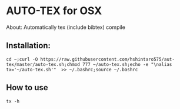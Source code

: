 # AUTO-TEX for OSX
About: Automatically tex (include bibtex) compile

## Installation:

``cd ~;curl -O https://raw.githubusercontent.com/hshintaro575/aut-tex/master/auto-tex.sh;chmod 777 ~/auto-tex.sh;echo -e "\nalias tx='~/auto-tex.sh'"  >> ~/.bashrc;source ~/.bashrc``

## How to use

``tx -h``